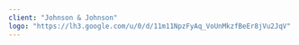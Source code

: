 ```yaml
---
client: "Johnson & Johnson"
logo: "https://lh3.google.com/u/0/d/11m11NpzFyAq_VoUnMkzfBeEr8jVu2JqV"
---
```

